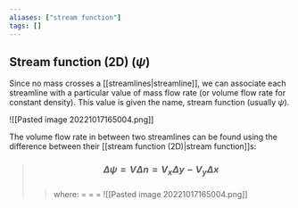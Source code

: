 ```yaml
---
aliases: ["stream function"]
tags: []
---
```


## Stream function (2D) ($\psi$)

Since no mass crosses a [[streamlines|streamline]], we can associate each streamline with a particular value of mass flow rate (or volume flow rate for constant density). This value is given the name, stream function (usually $\psi$).

![[Pasted image 20221017165004.png]]

The volume flow rate in between two streamlines can be found using the difference between their [[stream function (2D)|stream function]]s:

> ### $$ \Delta \psi = V\Delta n = V_{x} \Delta y - V_{y} \Delta x $$ 
> ### $$  $$
>> where:
>> $=$ 
>> $=$
>> $=$
>> ![[Pasted image 20221017165004.png]]